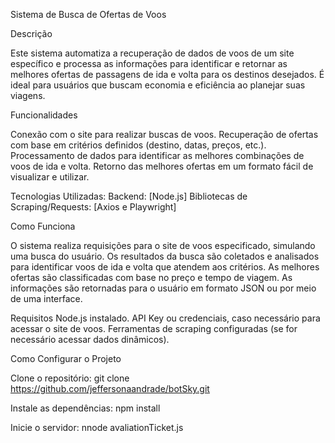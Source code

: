 Sistema de Busca de Ofertas de Voos

Descrição

Este sistema automatiza a recuperação de dados de voos de um site específico e processa as informações para identificar e retornar as melhores ofertas de passagens de ida e volta para os destinos desejados. É ideal para usuários que buscam economia e eficiência ao planejar suas viagens.

Funcionalidades

Conexão com o site para realizar buscas de voos.
Recuperação de ofertas com base em critérios definidos (destino, datas, preços, etc.).
Processamento de dados para identificar as melhores combinações de voos de ida e volta.
Retorno das melhores ofertas em um formato fácil de visualizar e utilizar.

Tecnologias Utilizadas:
Backend: [Node.js]
Bibliotecas de Scraping/Requests: [Axios e Playwright]

Como Funciona

O sistema realiza requisições para o site de voos especificado, simulando uma busca do usuário.
Os resultados da busca são coletados e analisados para identificar voos de ida e volta que atendem aos critérios.
As melhores ofertas são classificadas com base no preço e tempo de viagem.
As informações são retornadas para o usuário em formato JSON ou por meio de uma interface.

Requisitos
Node.js instalado.
API Key ou credenciais, caso necessário para acessar o site de voos.
Ferramentas de scraping configuradas (se for necessário acessar dados dinâmicos).

Como Configurar o Projeto

Clone o repositório:
git clone https://github.com/jeffersonaandrade/botSky.git

Instale as dependências:
npm install


Inicie o servidor:
nnode avaliationTicket.js

